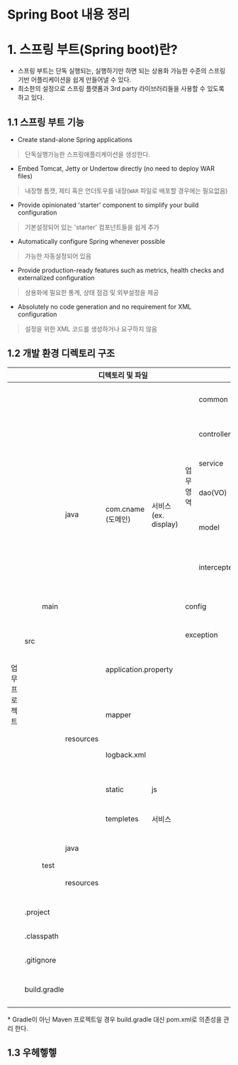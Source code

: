 Spring Boot 내용 정리
========================
# 1. 스프링 부트(Spring boot)란?
* 스프링 부트는 단독 실행되는, 실행하기만 하면 되는 상용화 가능한 수준의 스프링 기반 어플리케이션을 쉽게 만들어낼 수 있다. 
* 최소한의 설정으로 스프링 플랫폼과 3rd party 라이브러리들을 사용할 수 있도록 하고 있다. 
## 1.1 스프링 부트 기능
* Create stand-alone Spring applications
> 단독실행가능한 스프링애플리케이션을 생성한다.
* Embed Tomcat, Jetty or Undertow directly (no need to deploy WAR files)
> 내장형 톰캣, 제티 혹은 언더토우를 내장(```WAR``` 파일로 배포할 경우에는 필요없음)
* Provide opinionated 'starter' component to simplify your build configuration
> 기본설정되어 있는 'starter' 컴포넌트들을 쉽게 추가
* Automatically configure Spring whenever possible
> 가능한 자동설정되어 있음
* Provide production-ready features such as metrics, health checks and externalized configuration
> 상용화에 필요한 통계, 상태 점검 및 외부설정을 제공
* Absolutely no code generation and no requirement for XML configuration
> 설정을 위한 XML 코드를 생성하거나 요구하지 않음



## 1.2 개발 환경 디렉토리 구조
<table class="tg">
<thead>
  <tr>
    <th class="tg-gdc4" colspan="8">디텍토리 및 파일</th>
    <th class="tg-gdc4">설명</th>
  </tr>
</thead>
<tbody>
  <tr>
    <td class="tg-c3ow" rowspan="19">업무 프로젝트</td>
    <td class="tg-c3ow" rowspan="15">src</td>
    <td class="tg-c3ow" rowspan="13">main</td>
    <td class="tg-c3ow" rowspan="8">java</td>
    <td class="tg-c3ow" rowspan="8">com.cname<br>(도메인)</td>
    <td class="tg-c3ow" rowspan="8">서비스<br>(ex. display)</td>
    <td class="tg-c3ow" rowspan="6">업무 영역</td>
    <td class="tg-0pky">common</td>
    <td class="tg-0pky">프로젝트 내에서 사용하는 공통 모듈</td>
  </tr>
  <tr>
    <td class="tg-0pky">controller</td>
    <td class="tg-0pky">서블릿 요청을 처리하는 컨트롤러</td>
  </tr>
  <tr>
    <td class="tg-0pky">service</td>
    <td class="tg-0pky">비지니스 로직 처리</td>
  </tr>
  <tr>
    <td class="tg-0pky">dao(VO)</td>
    <td class="tg-0pky">데이터 access를 위한 로직</td>
  </tr>
  <tr>
    <td class="tg-0pky">model</td>
    <td class="tg-0pky">데이터를 저장하는 POJO 객체</td>
  </tr>
  <tr>
    <td class="tg-0pky">intercepter</td>
    <td class="tg-0pky">controller 클래스 호출 전에 비지니스 로직 처리</td>
  </tr>
  <tr>
    <td class="tg-0pky" colspan="2">config</td>
    <td class="tg-0pky">프로젝트 내의 configuration 설정 bean</td>
  </tr>
  <tr>
    <td class="tg-0pky" colspan="2">exception</td>
    <td class="tg-0pky">전역 예외처리 클래스</td>
  </tr>
  <tr>
    <td class="tg-0pky" rowspan="5">resources</td>
    <td class="tg-0pky" colspan="4">application.property</td>
    <td class="tg-0pky">업무 프로세스 환경 별 설정 및 property 정보 저장</td>
  </tr>
  <tr>
    <td class="tg-0pky" colspan="4">mapper</td>
    <td class="tg-0pky">mybatis 관련 설정 및 xml query 파일 저장</td>
  </tr>
  <tr>
    <td class="tg-0pky" colspan="4">logback.xml</td>
    <td class="tg-0pky">업무 프로젝트 별 로그 설정 저장</td>
  </tr>
  <tr>
    <td class="tg-0pky">static</td>
    <td class="tg-0pky" colspan="3">js</td>
    <td class="tg-0pky">업무 로직 javascript 파일</td>
  </tr>
  <tr>
    <td class="tg-0pky">templetes</td>
    <td class="tg-0pky" colspan="3">서비스</td>
    <td class="tg-0pky">Thymeleaf 파일 저장</td>
  </tr>
  <tr>
    <td class="tg-0pky" rowspan="2">test</td>
    <td class="tg-0pky">java</td>
    <td class="tg-0pky" colspan="4"></td>
    <td class="tg-0pky">테스트에 필요한 Junit 테스트 케이스</td>
  </tr>
  <tr>
    <td class="tg-0pky">resources</td>
    <td class="tg-0pky" colspan="4"></td>
    <td class="tg-0pky">테스트에 필요한 설정 관련 파일</td>
  </tr>
  <tr>
    <td class="tg-0pky" colspan="7">.project</td>
    <td class="tg-0pky">STS 프로젝트 설정 파일</td>
  </tr>
  <tr>
    <td class="tg-0pky" colspan="7">.classpath</td>
    <td class="tg-0pky">STS 클래스패스 설정 파일</td>
  </tr>
  <tr>
    <td class="tg-0pky" colspan="7">.gitignore</td>
    <td class="tg-0pky">git 제외 대상 파일 등록</td>
  </tr>
  <tr>
    <td class="tg-0pky" colspan="7">build.gradle</td>
    <td class="tg-0pky">Gradle 설정 파일-의존성 관리</td>
  </tr>
</tbody>
</table>
* Gradle이 아닌 Maven 프로젝트일 경우 build.gradle 대신 pom.xml로 의존성을 관리 한다. 


## 1.3 우헤헿헿
